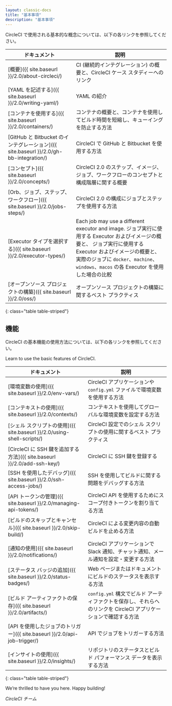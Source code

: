 ```yaml
---
layout: classic-docs
title: "基本事項"
description: "基本事項"
---
```



CircleCI で使用される基本的な概念については、以下の各リンクを参照してください。

| ドキュメント                                                                     | 説明                                                                                                                                                                                     |
| -------------------------------------------------------------------------- | -------------------------------------------------------------------------------------------------------------------------------------------------------------------------------------- |
| [概要]({{ site.baseurl }}/2.0/about-circleci/)                               | CI (継続的インテグレーション) の概要と、CircleCI ケース スタディーへのリンク                                                                                                                                         |
| [YAML を記述する]({{ site.baseurl }}/2.0/writing-yaml/)                         | YAML の紹介                                                                                                                                                                               |
| [コンテナを使用する]({{ site.baseurl }}/2.0/containers/)                            | コンテナの概要と、コンテナを使用してビルド時間を短縮し、キューイングを防止する方法                                                                                                                                              |
| [GitHub と Bitbucket のインテグレーション]({{ site.baseurl }}/2.0/gh-bb-integration/) | CircleCI で GitHub と Bitbucket を使用する方法                                                                                                                                                  |
| [コンセプト]({{ site.baseurl }}/2.0/concepts/)                                  | CircleCI 2.0 のステップ、イメージ、ジョブ、ワークフローのコンセプトと構成階層に関する概要                                                                                                                                    |
| [Orb、ジョブ、ステップ、ワークフロー]({{ site.baseurl }}/2.0/jobs-steps/)                  | CircleCI 2.0 の構成にジョブとステップを使用する方法                                                                                                                                                       |
| [Executor タイプを選択する]({{ site.baseurl }}/2.0/executor-types/)                | Each job may use a different executor and image. ジョブ実行に使用する Executor およびイメージの概要と、 ジョブ実行に使用する Executor およびイメージの概要と、 実際のジョブに `docker`、`machine`、`windows`、`macos` の各 Executor を使用した場合の比較 |
| [オープンソース プロジェクトの構築]({{ site.baseurl }}/2.0/oss/)                           | オープンソース プロジェクトの構築に関するベスト プラクティス                                                                                                                                                        |
{: class="table table-striped"}

## 機能
CircleCI の基本機能の使用方法については、以下の各リンクを参照してください。

Learn to use the basic features of CircleCI.

| ドキュメント                                                         | 説明                                                                  |
| -------------------------------------------------------------- | ------------------------------------------------------------------- |
| [環境変数の使用]({{ site.baseurl }}/2.0/env-vars/)                    | CircleCI アプリケーションや `config.yml` ファイルで環境変数を使用する方法                    |
| [コンテキストの使用]({{ site.baseurl }}/2.0/contexts/)                  | コンテキストを使用してグローバルな環境変数を設定する方法                                        |
| [シェル スクリプトの使用]({{ site.baseurl }}/2.0/using-shell-scripts/)    | CircleCI 設定でのシェル スクリプトの使用に関するベスト プラクティス                             |
| [CircleCI に SSH 鍵を追加する方法]({{ site.baseurl }}/2.0/add-ssh-key/) | CircleCI に SSH 鍵を登録する                                               |
| [SSH を使用したデバッグ]({{ site.baseurl }}/2.0/ssh-access-jobs/)       | SSH を使用してビルドに関する問題をデバッグする方法                                         |
| [API トークンの管理]({{ site.baseurl }}/2.0/managing-api-tokens/)     | CircleCI API を使用するためにスコープ付きトークンを割り当てる方法                             |
| [ビルドのスキップとキャンセル]({{ site.baseurl }}/2.0/skip-build/)           | CircleCI による変更内容の自動ビルドを止める方法                                        |
| [通知の使用]({{ site.baseurl }}/2.0/notifications/)                 | CircleCI アプリケーションで Slack 通知、チャット通知、メール通知を設定・変更する方法                  |
| [ステータス バッジの追加]({{ site.baseurl }}/2.0/status-badges/)          | Web ページまたはドキュメントにビルドのステータスを表示する方法                                   |
| [ビルド アーティファクトの保存]({{ site.baseurl }}/2.0/artifacts/)           | `config.yml` 構文でビルド アーティファクトを保存し、それらへのリンクを CircleCI アプリケーションで確認する方法 |
| [API を使用したジョブのトリガー]({{ site.baseurl }}/2.0/api-job-trigger/)   | API でジョブをトリガーする方法                                                   |
| [インサイトの使用]({{ site.baseurl }}/2.0/insights/)                   | リポジトリのステータスとビルド パフォーマンス データを表示する方法                                  |
{: class="table table-striped"}

We’re thrilled to have you here. Happy building!

_CircleCI チーム_
